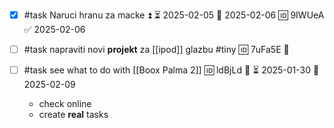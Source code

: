 - [x] #task Naruci hranu za macke ⏫ ⏳ 2025-02-05 📅 2025-02-06 🆔 9IWUeA ✅ 2025-02-06

- [ ] #task napraviti novi **projekt** za [[ipod]] glazbu #tiny 🆔 7uFa5E 🔼
- [ ] #task see what to do with [[Boox Palma 2]] 🆔 ldBjLd 🔼 ⏳ 2025-01-30 📅 2025-02-09
	- check online
	- create **real** tasks